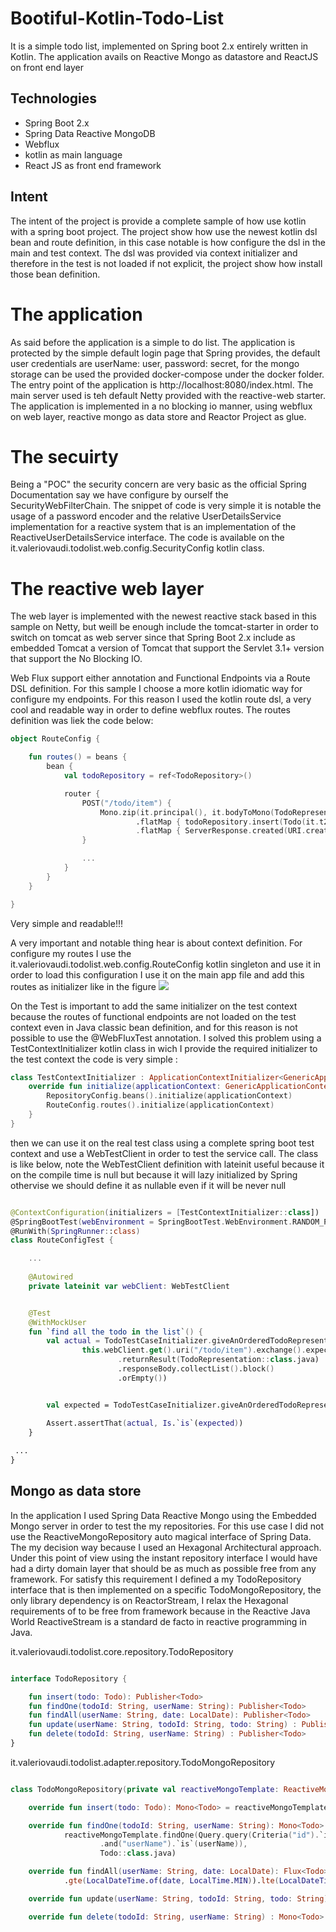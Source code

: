 # Bootiful-Kotlin-Todo-List
 
It is a simple todo list, implemented on Spring boot 2.x entirely written in Kotlin. The application avails on 
Reactive Mongo as datastore and ReactJS on front end layer

## Technologies

- Spring Boot 2.x
- Spring Data Reactive MongoDB 
- Webflux
- kotlin as main language
- React JS as front end framework

## Intent
The intent of the project is provide a complete sample of how use kotlin with a spring boot project. 
The project show how use the newest kotlin dsl bean and route definition, in this case notable is how configure the dsl 
in the main and test context. The dsl was provided via context initializer and therefore in the test is not 
loaded if not explicit, the project show how install those bean definition.

# The application
As said before the application is a simple to do list. The application is protected by the simple default login page 
that Spring provides, the default user credentials are userName: user, password: secret, for the mongo storage can be used 
the provided docker-compose under the docker folder. The entry point of the application is http://localhost:8080/index.html.
The main server used is teh default Netty provided with the reactive-web starter. The application is implemented in a no blocking io manner, 
using webflux on web layer, reactive mongo as data store and Reactor Project as glue.

# The secuirty  

Being a "POC" the security concern are very basic as the official Spring Documentation say we have configure by ourself the SecurityWebFilterChain. 
The snippet of code is very simple it is notable the usage of a password encoder and the relative UserDetailsService implementation for a reactive system that is 
an implementation of the ReactiveUserDetailsService interface.
The code is available on the it.valeriovaudi.todolist.web.config.SecurityConfig kotlin class.

# The reactive web layer
The web layer is implemented with the newest reactive stack based in this sample on Netty, but weill be 
enough include the tomcat-starter in order to switch on tomcat as web server since that Spring Boot 2.x include 
as embedded Tomcat a version of Tomcat that support the Servlet 3.1+ version that support the No Blocking IO.

Web Flux support either annotation and Functional Endpoints via a Route DSL definition. For this sample I choose a 
more kotlin idiomatic way for configure my endpoints. For this reason I used the kotlin route dsl, 
a very cool and readable way in order to define webflux routes. The routes definition was liek the code below:
```kotlin
object RouteConfig {

    fun routes() = beans {
        bean {
            val todoRepository = ref<TodoRepository>()

            router {
                POST("/todo/item") {
                    Mono.zip(it.principal(), it.bodyToMono(TodoRepresentation::class.java))
                            .flatMap { todoRepository.insert(Todo(it.t2.id, it.t1.name, it.t2.date, it.t2.todo)) }
                            .flatMap { ServerResponse.created(URI.create("/todo/item/%s".format(it.id))).build() }
                }

                ...
            }
        }
    }

}
```
Very simple and readable!!!

A very important and notable thing hear is about context definition. 
For configure my routes I use the it.valeriovaudi.todolist.web.config.RouteConfig kotlin singleton and use it 
in order to load this configuration I use it on the main app file and add this routes as initializer like in the figure 
![](https://github.com/mrFlick72/bootiful-kotlin-todo-list/blob/master/images/routes_config.png)

On the Test is important to add the same initializer on the test context because the routes of functional endpoints are not 
loaded on the test context even in Java classic bean definition, and for this reason is not possible to use the @WebFluxTest annotation. 
I solved this problem using a TestContextInitializer kotlin class in wich I provide the required initializer to the test context the code is very simple :

```kotlin
class TestContextInitializer : ApplicationContextInitializer<GenericApplicationContext> {
    override fun initialize(applicationContext: GenericApplicationContext) {
        RepositoryConfig.beans().initialize(applicationContext)
        RouteConfig.routes().initialize(applicationContext)
    }
}
```

then we can use it on the real test class using a complete spring boot test context and use a WebTestClient in order to 
test the service call. The class is like below, note the WebTestClient definition with lateinit useful because 
it on the compile time is null but because it will lazy initialized by Spring othervise we should define it as nullable even if it will be never null
```kotlin

@ContextConfiguration(initializers = [TestContextInitializer::class])
@SpringBootTest(webEnvironment = SpringBootTest.WebEnvironment.RANDOM_PORT)
@RunWith(SpringRunner::class)
class RouteConfigTest { 

    ...
    
    @Autowired
    private lateinit var webClient: WebTestClient


    @Test
    @WithMockUser
    fun `find all the todo in the list`() {
        val actual = TodoTestCaseInitializer.giveAnOrderedTodoRepresentationListByIdFor(
                this.webClient.get().uri("/todo/item").exchange().expectStatus().isOk
                        .returnResult(TodoRepresentation::class.java)
                        .responseBody.collectList().block()
                        .orEmpty())


        val expected = TodoTestCaseInitializer.giveAnOrderedTodoRepresentationListById()

        Assert.assertThat(actual, Is.`is`(expected))
    }
 
 ...
}
```

## Mongo as data store
In the application I used Spring Data Reactive Mongo using the Embedded Mongo server in order to test the my repositories. 
For this use case I did not use the ReactiveMongoRepository auto magical interface of Spring Data. The my decision way because I used an Hexagonal Architectural approach.
Under this point of view using the instant repository interface I would have had a dirty domain layer that should be as much as possible free from any framework.
For satisfy this requirement I defined a my TodoRepository interface that is then implemented on a specific TodoMongoRepository, the only 
library dependency is on ReactorStream, I relax the Hexagonal requirements of to be free from framework because in the Reactive Java World ReactiveStream is a standard de facto in reactive programming in Java.

it.valeriovaudi.todolist.core.repository.TodoRepository
```kotlin

interface TodoRepository {

    fun insert(todo: Todo): Publisher<Todo>
    fun findOne(todoId: String, userName: String): Publisher<Todo>
    fun findAll(userName: String, date: LocalDate): Publisher<Todo>
    fun update(userName: String, todoId: String, todo: String) : Publisher<Todo>
    fun delete(todoId: String, userName: String) : Publisher<Todo>
}
```

it.valeriovaudi.todolist.adapter.repository.TodoMongoRepository
```kotlin

class TodoMongoRepository(private val reactiveMongoTemplate: ReactiveMongoTemplate) : TodoRepository {

    override fun insert(todo: Todo): Mono<Todo> = reactiveMongoTemplate.save(todo)

    override fun findOne(todoId: String, userName: String): Mono<Todo> =
            reactiveMongoTemplate.findOne(Query.query(Criteria("id").`is`(todoId)
                    .and("userName").`is`(userName)),
                    Todo::class.java)

    override fun findAll(userName: String, date: LocalDate): Flux<Todo> = reactiveMongoTemplate.find(Query.query(Criteria("userName").`is`(userName).and("date")
            .gte(LocalDateTime.of(date, LocalTime.MIN)).lte(LocalDateTime.of(date, LocalTime.MAX))), Todo::class.java);

    override fun update(userName: String, todoId: String, todo: String) : Mono<Todo> = findOne(todoId, userName).flatMap { Mono.just(it.copy(id = it.id,userName = it.userName,date = it.date, todo = todo)) }.flatMap { reactiveMongoTemplate.save(it) }

    override fun delete(todoId: String, userName: String) : Mono<Todo> = findOne(todoId, userName).flatMap { reactiveMongoTemplate.remove(it).then(Mono.just(it)) }
```

